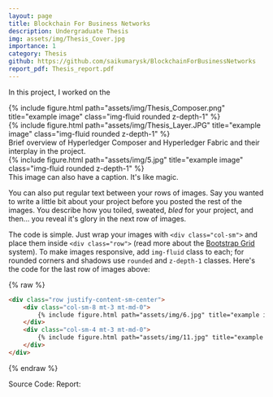 ```yaml
---
layout: page
title: Blockchain For Business Networks
description: Undergraduate Thesis
img: assets/img/Thesis_Cover.jpg
importance: 1
category: Thesis
github: https://github.com/saikumarysk/BlockchainForBusinessNetworks
report_pdf: Thesis_report.pdf
---
```


In this project, I worked on the
<div class="row">
    <div class="col-sm-8 mt-3 mt-md-0">
        {% include figure.html path="assets/img/Thesis_Composer.png" title="example image" class="img-fluid rounded z-depth-1" %}
    </div>
    <div class="col-sm-4 mt-3 mt-md-0">
        {% include figure.html path="assets/img/Thesis_Layer.JPG" title="example image" class="img-fluid rounded z-depth-1" %}
    </div>
</div>
<div class="caption">
    Brief overview of Hyperledger Composer and Hyperledger Fabric and their interplay in the project.
</div>
<div class="row">
    <div class="col-sm mt-3 mt-md-0">
        {% include figure.html path="assets/img/5.jpg" title="example image" class="img-fluid rounded z-depth-1" %}
    </div>
</div>
<div class="caption">
    This image can also have a caption. It's like magic.
</div>

You can also put regular text between your rows of images.
Say you wanted to write a little bit about your project before you posted the rest of the images.
You describe how you toiled, sweated, *bled* for your project, and then... you reveal it's glory in the next row of images.


The code is simple.
Just wrap your images with `<div class="col-sm">` and place them inside `<div class="row">` (read more about the <a href="https://getbootstrap.com/docs/4.4/layout/grid/">Bootstrap Grid</a> system).
To make images responsive, add `img-fluid` class to each; for rounded corners and shadows use `rounded` and `z-depth-1` classes.
Here's the code for the last row of images above:

{% raw %}
```html
<div class="row justify-content-sm-center">
    <div class="col-sm-8 mt-3 mt-md-0">
        {% include figure.html path="assets/img/6.jpg" title="example image" class="img-fluid rounded z-depth-1" %}
    </div>
    <div class="col-sm-4 mt-3 mt-md-0">
        {% include figure.html path="assets/img/11.jpg" title="example image" class="img-fluid rounded z-depth-1" %}
    </div>
</div>
```
{% endraw %}

<div class='social'>
<div class="contact-icons">
  Source Code: <a href="{{ page.github }}" title="GitHub"><i class="fab fa-github"></i></a>
  Report: <a href="{{ page.report_pdf | prepend: 'assets/pdf/' | relative_url}}" target="_blank" rel="noopener noreferrer"><i class="fas fa-file-pdf"></i></a>
</div>
</div>
